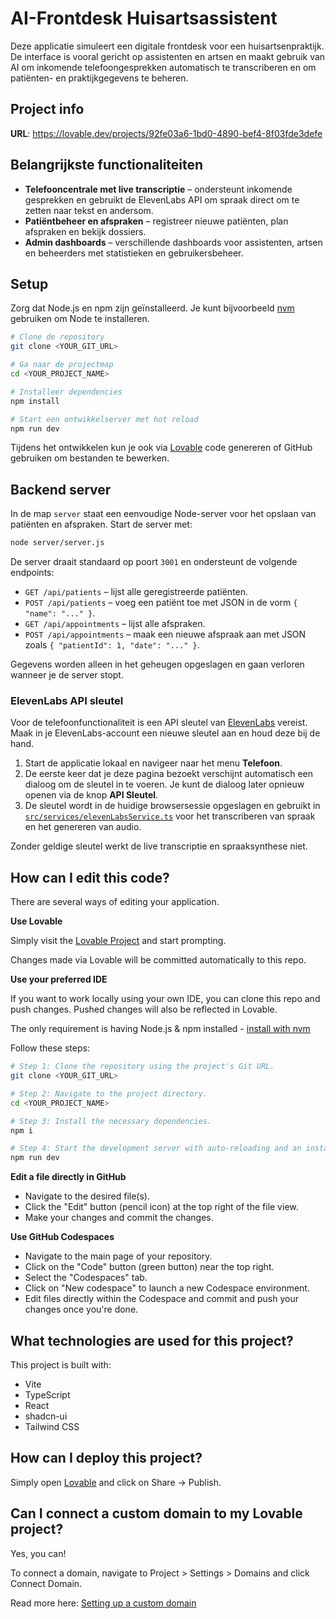 # AI-Frontdesk Huisartsassistent

Deze applicatie simuleert een digitale frontdesk voor een huisartsenpraktijk. De interface is vooral gericht op assistenten en artsen en maakt gebruik van AI om inkomende telefoongesprekken automatisch te transcriberen en om patiënten- en praktijkgegevens te beheren.

## Project info

**URL**: https://lovable.dev/projects/92fe03a6-1bd0-4890-bef4-8f03fde3defe

## Belangrijkste functionaliteiten

- **Telefooncentrale met live transcriptie** – ondersteunt inkomende gesprekken en gebruikt de ElevenLabs API om spraak direct om te zetten naar tekst en andersom.
- **Patiëntbeheer en afspraken** – registreer nieuwe patiënten, plan afspraken en bekijk dossiers.
- **Admin dashboards** – verschillende dashboards voor assistenten, artsen en beheerders met statistieken en gebruikersbeheer.

## Setup

Zorg dat Node.js en npm zijn geïnstalleerd. Je kunt bijvoorbeeld [nvm](https://github.com/nvm-sh/nvm#installing-and-updating) gebruiken om Node te installeren.

```sh
# Clone de repository
git clone <YOUR_GIT_URL>

# Ga naar de projectmap
cd <YOUR_PROJECT_NAME>

# Installeer dependencies
npm install

# Start een ontwikkelserver met hot reload
npm run dev
```

Tijdens het ontwikkelen kun je ook via [Lovable](https://lovable.dev/projects/92fe03a6-1bd0-4890-bef4-8f03fde3defe) code genereren of GitHub gebruiken om bestanden te bewerken.

## Backend server

In de map `server` staat een eenvoudige Node-server voor het opslaan van patiënten en afspraken. Start de server met:

```sh
node server/server.js
```

De server draait standaard op poort `3001` en ondersteunt de volgende endpoints:

- `GET /api/patients` – lijst alle geregistreerde patiënten.
- `POST /api/patients` – voeg een patiënt toe met JSON in de vorm `{ "name": "..." }`.
- `GET /api/appointments` – lijst alle afspraken.
- `POST /api/appointments` – maak een nieuwe afspraak aan met JSON zoals `{ "patientId": 1, "date": "..." }`.

Gegevens worden alleen in het geheugen opgeslagen en gaan verloren wanneer je de server stopt.

### ElevenLabs API sleutel

Voor de telefoonfunctionaliteit is een API sleutel van [ElevenLabs](https://elevenlabs.io) vereist. Maak in je ElevenLabs-account een nieuwe sleutel aan en houd deze bij de hand.

1. Start de applicatie lokaal en navigeer naar het menu **Telefoon**.
2. De eerste keer dat je deze pagina bezoekt verschijnt automatisch een dialoog om de sleutel in te voeren. Je kunt de dialoog later opnieuw openen via de knop **API Sleutel**.
3. De sleutel wordt in de huidige browsersessie opgeslagen en gebruikt in [`src/services/elevenLabsService.ts`](src/services/elevenLabsService.ts) voor het transcriberen van spraak en het genereren van audio.

Zonder geldige sleutel werkt de live transcriptie en spraaksynthese niet.

## How can I edit this code?

There are several ways of editing your application.

**Use Lovable**

Simply visit the [Lovable Project](https://lovable.dev/projects/92fe03a6-1bd0-4890-bef4-8f03fde3defe) and start prompting.

Changes made via Lovable will be committed automatically to this repo.

**Use your preferred IDE**

If you want to work locally using your own IDE, you can clone this repo and push changes. Pushed changes will also be reflected in Lovable.

The only requirement is having Node.js & npm installed - [install with nvm](https://github.com/nvm-sh/nvm#installing-and-updating)

Follow these steps:

```sh
# Step 1: Clone the repository using the project's Git URL.
git clone <YOUR_GIT_URL>

# Step 2: Navigate to the project directory.
cd <YOUR_PROJECT_NAME>

# Step 3: Install the necessary dependencies.
npm i

# Step 4: Start the development server with auto-reloading and an instant preview.
npm run dev
```

**Edit a file directly in GitHub**

- Navigate to the desired file(s).
- Click the "Edit" button (pencil icon) at the top right of the file view.
- Make your changes and commit the changes.

**Use GitHub Codespaces**

- Navigate to the main page of your repository.
- Click on the "Code" button (green button) near the top right.
- Select the "Codespaces" tab.
- Click on "New codespace" to launch a new Codespace environment.
- Edit files directly within the Codespace and commit and push your changes once you're done.

## What technologies are used for this project?

This project is built with:

- Vite
- TypeScript
- React
- shadcn-ui
- Tailwind CSS

## How can I deploy this project?

Simply open [Lovable](https://lovable.dev/projects/92fe03a6-1bd0-4890-bef4-8f03fde3defe) and click on Share -> Publish.

## Can I connect a custom domain to my Lovable project?

Yes, you can!

To connect a domain, navigate to Project > Settings > Domains and click Connect Domain.

Read more here: [Setting up a custom domain](https://docs.lovable.dev/tips-tricks/custom-domain#step-by-step-guide)
